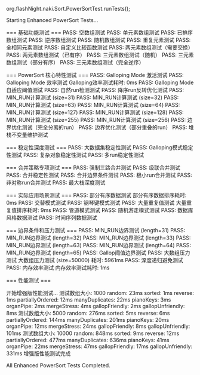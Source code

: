 org.flashNight.naki.Sort.PowerSortTest.runTests();

Starting Enhanced PowerSort Tests...

=== 基础功能测试 ===
PASS: 空数组测试
PASS: 单元素数组测试
PASS: 已排序数组测试
PASS: 逆序数组测试
PASS: 随机数组测试
PASS: 重复元素测试
PASS: 全相同元素测试
PASS: 自定义比较函数测试
PASS: 两元素数组测试（需要交换）
PASS: 两元素数组测试（已有序）
PASS: 三元素数组测试（随机）
PASS: 三元素数组测试（部分有序）
PASS: 三元素数组测试（完全逆序）

=== PowerSort 核心特性测试 ===
PASS: Galloping Mode 激活测试
PASS: Galloping Mode 效率测试
    Galloping效率测试耗时: 0ms
PASS: Galloping Mode 自适应阈值测试
PASS: 自然run检测测试
PASS: 降序run反转优化测试
PASS: MIN_RUN计算测试 (size=31)
PASS: MIN_RUN计算测试 (size=32)
PASS: MIN_RUN计算测试 (size=63)
PASS: MIN_RUN计算测试 (size=64)
PASS: MIN_RUN计算测试 (size=127)
PASS: MIN_RUN计算测试 (size=128)
PASS: MIN_RUN计算测试 (size=255)
PASS: MIN_RUN计算测试 (size=256)
PASS: 边界优化测试（完全分离的run）
PASS: 边界优化测试（部分重叠的run）
PASS: 堆栈不变量维护测试

=== 稳定性深度测试 ===
PASS: 大数据集稳定性测试
PASS: Galloping模式稳定性测试
PASS: 复杂对象稳定性测试
PASS: 多run稳定性测试

=== 合并策略专项测试 ===
PASS: 强制三路合并测试
PASS: 级联合并测试
PASS: 合并稳定性测试
PASS: 合并边界条件测试
PASS: 极小run合并测试
PASS: 非对称run合并测试
PASS: 最大栈深度测试

=== 实际应用场景测试 ===
PASS: 部分有序数据测试
    部分有序数据排序耗时: 0ms
PASS: 交替模式测试
PASS: 钢琴键模式测试
PASS: 大量重复值测试
    大量重复值排序耗时: 9ms
PASS: 管道模式测试
PASS: 随机游走模式测试
PASS: 数据库风格数据测试
PASS: 时间序列数据测试

=== 边界条件和压力测试 ===
PASS: MIN_RUN边界测试 (length=31)
PASS: MIN_RUN边界测试 (length=32)
PASS: MIN_RUN边界测试 (length=33)
PASS: MIN_RUN边界测试 (length=63)
PASS: MIN_RUN边界测试 (length=64)
PASS: MIN_RUN边界测试 (length=65)
PASS: Gallop阈值边界测试
PASS: 大数组压力测试
    大数组压力测试 (size=50000) 耗时: 5961ms
PASS: 深度递归避免测试
PASS: 内存效率测试
    内存效率测试耗时: 1ms

=== 性能测试 ===

开始增强版性能测试...
  测试数组大小: 1000
    random: 23ms
    sorted: 1ms
    reverse: 1ms
    partiallyOrdered: 12ms
    manyDuplicates: 22ms
    pianoKeys: 3ms
    organPipe: 2ms
    mergeStress: 4ms
    gallopFriendly: 2ms
    gallopUnfriendly: 8ms
  测试数组大小: 5000
    random: 276ms
    sorted: 5ms
    reverse: 6ms
    partiallyOrdered: 144ms
    manyDuplicates: 201ms
    pianoKeys: 20ms
    organPipe: 12ms
    mergeStress: 24ms
    gallopFriendly: 8ms
    gallopUnfriendly: 101ms
  测试数组大小: 10000
    random: 848ms
    sorted: 9ms
    reverse: 12ms
    partiallyOrdered: 477ms
    manyDuplicates: 636ms
    pianoKeys: 41ms
    organPipe: 22ms
    mergeStress: 47ms
    gallopFriendly: 17ms
    gallopUnfriendly: 331ms
增强版性能测试完成

All Enhanced PowerSort Tests Completed.
